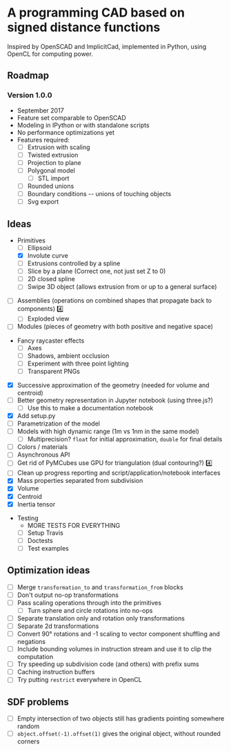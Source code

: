 A programming CAD based on signed distance functions
========================================================

Inspired by OpenSCAD and ImplicitCad, implemented in Python, using OpenCL for
computing power.

## Roadmap

### Version 1.0.0
- September 2017
- Feature set comparable to OpenSCAD
- Modeling in IPython or with standalone scripts
- No performance optimizations yet
- Features required:
  - [ ] Extrusion with scaling
  - [ ] Twisted extrusion
  - [ ] Projection to plane
  - [ ] Polygonal model
    - [ ] STL import
  - [ ] Rounded unions
  - [ ] Boundary conditions -- unions of touching objects
  - [ ] Svg export

## Ideas
- Primitives
  - [ ] Ellipsoid
  - [X] Involute curve
  - [ ] Extrusions controlled by a spline
  - [ ] Slice by a plane (Correct one, not just set Z to 0)
  - [ ] 2D closed spline
  - [ ] Swipe 3D object (allows extrusion from or up to a general surface)
- [ ] Assemblies (operations on combined shapes that propagate back to components) :four:
  - [ ] Exploded view
- [ ] Modules (pieces of geometry with both positive and negative space)
- Fancy raycaster effects
    - [ ] Axes
    - [ ] Shadows, ambient occlusion
    - [ ] Experiment with three point lighting
    - [ ] Transparent PNGs
- [X] Successive approximation of the geometry (needed for volume and centroid)
- [ ] Better geometry representation in Jupyter notebook (using three.js?)
  - [ ] Use this to make a documentation notebook
- [X] Add setup.py
- [ ] Parametrization of the model
- [ ] Models with high dynamic range (1m vs 1nm in the same model)
  - [ ] Multiprecision? `float` for initial approximation, `double` for final details
- [ ] Colors / materials
- [ ] Asynchronous API
- [ ] Get rid of PyMCubes use GPU for triangulation (dual contouring?) :four:
- [ ] Clean up progress reporting and script/application/notebook interfaces
- [X] Mass properties separated from subdivision
 - [X] Volume
 - [X] Centroid
 - [X] Inertia tensor
- Testing
  - MORE TESTS FOR EVERYTHING
  - [ ] Setup Travis
  - [ ] Doctests
  - [ ] Test examples

## Optimization ideas
- [ ] Merge `transformation_to` and `transformation_from` blocks
- [ ] Don't output no-op transformations
- [ ] Pass scaling operations through into the primitives
  - [ ] Turn sphere and circle rotations into no-ops
- [ ] Separate translation only and rotation only transformations
- [ ] Separate 2d transformations
- [ ] Convert 90° rotations and -1 scaling to vector component shuffling and negations
- [ ] Include bounding volumes in instruction stream and use it to clip the computation
- [ ] Try speeding up subdivision code (and others) with prefix sums
- [ ] Caching instruction buffers
- [ ] Try putting `restrict` everywhere in OpenCL

## SDF problems
  - [ ] Empty intersection of two objects still has gradients pointing somewhere random
  - [ ] `object.offset(-1).offset(1)` gives the original object, without rounded corners
